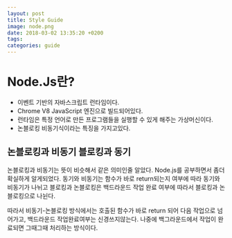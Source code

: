 ```yaml
---
layout: post
title: Style Guide
image: node.png
date: 2018-03-02 13:35:20 +0200
tags:
categories: guide
---
```


# Node.Js란?
* 이벤트 기반의 자바스크립트 런타임이다.
* Chrome V8 JavaScript 엔진으로 빌드되어있다.
* 런타임은 특정 언어로 만든 프로그램들을 실행할 수 있게 해주는 가상머신이다.
* 논블로킹 비동기식이라는 특징을 가지고있다.

## 논블로킹과 비동기 블로킹과 동기
논블로킹과 비동기는 뜻이 비슷해서 같은 의미인줄 알았다.
Node.js를 공부하면서 좀더 확실하게 알게되었다.
동기와 비동기는 함수가 바로 return되는지 여부에 따라 동기와 비동기가 나뉘고
블로킹과 논블로킹은 백드라운드 작업 완료 여부에 따라서 블로킹과 논블로킹으로 나뉜다.

따라서
비동기-논블로킹 방식에서는 호출된 함수가 바로 return 되어 다음 작업으로 넘어가고,
백드라운드 작업완료여부는 신경쓰지않는다. 나중에 백그라운드에서 작업이 완료되면
그때그때 처리하는 방식이다.

